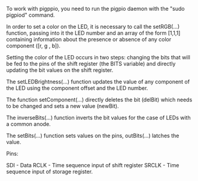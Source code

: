 To work with pigppio, you need to run the pigpio daemon with the "sudo pigpiod" command.

In order to set a color on the LED, it is necessary to call the setRGB(...) function, passing into it the LED number and an array of the form [1,1,1] containing information about the presence or absence of any color component ([r, g , b]).

Setting the color of the LED occurs in two steps: changing the bits that will be fed to the pins of the shift register (the BITS variable) and directly updating the bit values on the shift register.

The setLEDBrightness(...) function updates the value of any component of the LED using the component offset and the LED number.

The function setComponent(...) directly deletes the bit (delBit) which needs to be changed and sets a new value (newBit).

The inverseBits(...) function inverts the bit values for the case of LEDs with a common anode.

The setBits(...) function sets values on the pins, outBits(...) latches the value.

Pins:

SDI - Data
RCLK - Time sequence input of shift register
SRCLK - Time sequence input of storage register. 
